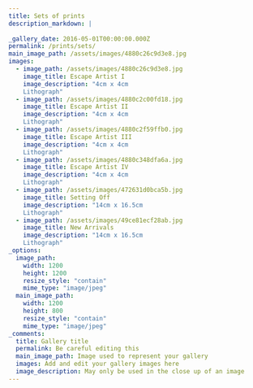 ```yaml
---
title: Sets of prints
description_markdown: |
    
_gallery_date: 2016-05-01T00:00:00.000Z
permalink: /prints/sets/
main_image_path: /assets/images/4880c26c9d3e8.jpg
images:
  - image_path: /assets/images/4880c26c9d3e8.jpg
    image_title: Escape Artist I
    image_description: "4cm x 4cm
    Lithograph"
  - image_path: /assets/images/4880c2c00fd18.jpg
    image_title: Escape Artist II
    image_description: "4cm x 4cm
    Lithograph"
  - image_path: /assets/images/4880c2f59ffb0.jpg
    image_title: Escape Artist III
    image_description: "4cm x 4cm
    Lithograph"
  - image_path: /assets/images/4880c348dfa6a.jpg
    image_title: Escape Artist IV
    image_description: "4cm x 4cm
    Lithograph"
  - image_path: /assets/images/472631d0bca5b.jpg
    image_title: Setting Off
    image_description: "14cm x 16.5cm
    Lithograph"
  - image_path: /assets/images/49ce81ecf28ab.jpg
    image_title: New Arrivals
    image_description: "14cm x 16.5cm
    Lithograph"
_options:
  image_path:
    width: 1200
    height: 1200
    resize_style: "contain"
    mime_type: "image/jpeg"
  main_image_path:
    width: 1200
    height: 800
    resize_style: "contain"
    mime_type: "image/jpeg"
_comments:
  title: Gallery title
  permalink: Be careful editing this
  main_image_path: Image used to represent your gallery
  images: Add and edit your gallery images here
  image_description: May only be used in the close up of an image
---
```

